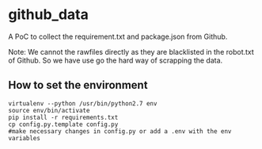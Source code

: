 # github_data
A PoC to collect the requirement.txt and package.json from Github.

Note: We cannot the rawfiles directly as they are blacklisted in the robot.txt of Github.
So we have use go the hard way of scrapping the data.

## How to set the environment

```
virtualenv --python /usr/bin/python2.7 env
source env/bin/activate
pip install -r requirements.txt
cp config.py.template config.py
#make necessary changes in config.py or add a .env with the env variables
```
